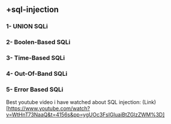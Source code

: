## +sql-injection
### 1- UNION SQLi
### 2- Boolen-Based SQLi
### 3- Time-Based SQLi
### 4- Out-Of-Band SQLi
### 5- Error Based SQLi
Best youtube video i have watched about SQL injection: (Link)[https://www.youtube.com/watch?v=WtHnT73NaaQ&t=4156s&pp=ygUOc3FsIGluaiBtZGlzZWM%3D]
